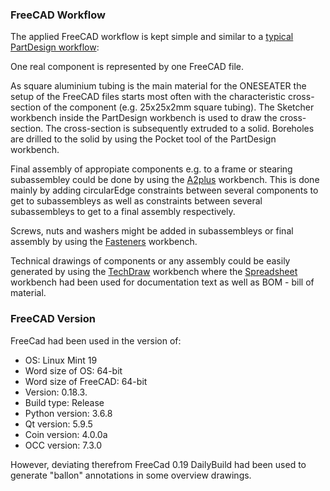 ### FreeCAD Workflow

The applied FreeCAD workflow is kept simple and similar to a [typical PartDesign workflow](https://www.freecadweb.org/wiki/Getting_started#Working_with_the_PartDesign_and_Sketcher_workbenches):

One real component is represented by one FreeCAD file.

As square aluminium tubing is the main material for the ONESEATER the setup of the FreeCAD files starts most often with the characteristic cross-section of the component (e.g. 25x25x2mm square tubing). The Sketcher workbench inside the PartDesign workbench is used to draw the cross-section. The cross-section is subsequently extruded to a solid. Boreholes are drilled to the solid by using the Pocket tool of the PartDesign workbench.

Final assembly of appropiate components e.g. to a frame or stearing subassembley could be done by using the [A2plus](https://www.freecadweb.org/wiki/A2plus_Workbench) workbench. This is done mainly by adding circularEdge constraints between several components to get to subassembleys as well as constraints between several subassembleys to get to a final assembly respectively.

Screws, nuts and washers might be added in subassembleys or final assembly by using the [Fasteners](https://www.freecadweb.org/wiki/Fasteners_Workbench) workbench.

Technical drawings of components or any assembly could be easily generated by using the [TechDraw](https://www.freecadweb.org/wiki/TechDraw_Module) workbench where the [Spreadsheet](link) workbench had been used for documentation text as well as BOM - bill of material. 


### FreeCAD Version
FreeCad had been used in the version of:
   - OS: Linux Mint 19
   - Word size of OS: 64-bit
   - Word size of FreeCAD: 64-bit
   - Version: 0.18.3.
   - Build type: Release
   - Python version: 3.6.8
   - Qt version: 5.9.5
   - Coin version: 4.0.0a
   - OCC version: 7.3.0

However, deviating therefrom FreeCad 0.19 DailyBuild had been used to generate "ballon" annotations in some overview drawings.
